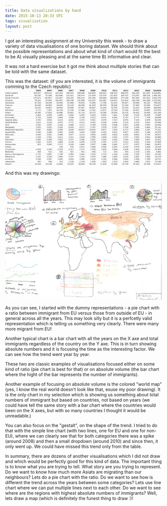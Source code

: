 ```yaml
---
title: Data visualizations by hand
date: 2015-10-13 20:33 UTC
tags: visualization
layout: post
---
```


I got an interesting assignment at my University this week - to draw a variety
of data visualisations of one boring dataset.  We should think about the
possible representations and about what kind of chart would fit the best to be
A) visually pleasing and at the same time B) informative and clear.

It was not a hard exercise but it got me think about multiple stories that can
be told with the same dataset.

This was the dataset: (if you are interested, it is the volume of immigrants comming to the Czech republic)
![data](images/imigranti2.png)

And this was my drawings:

![data](images/visu2.jpeg)

As you can see, I started with the dummy representations - a pie chart with a
ratio between immigrant from EU versus those from outside of EU - in general
across all the years.  This may look silly but it is a perfcetly valid representation
which is telling us something very clearly. There were many more migrant from EU!

Another typical chart is a bar chart with all the years on the X axe and total
immigrants regardless of the country on the Y axe.  This is in turn showing
absolute numbers and it is focusing the time as the interesting factor. We can
see how the trend went year by year.

These two are classic examples of visualisations focused either on some kind of
ratio (pie chart is best for that) or on absolute volume (the bar chart where
the hight of the bar represents the number of immigrants).

Another example of focusing on absolute volume is the colored "world map" (yes,
I know the real world doesn't look like that, exuse my poor drawing). It is the
only chart in my selection which is showing us something about total numbers of
immigrant but based on countries, not based on years (we could have tell the
same story with a bar chart where the countries would been on the X axes, but
with so many countries I thought it would be unreadable.)

You can also focus on the "gestalt", on the shape of the trend. I tried to
do that with the simple line chart (with two lines, one for EU and one for non-EU),
where we can clearly see that for both categories there was a spike (around
2008) and then a small dropdown (around 2010) and since then, it only went up.
We could have missed this trend only from the table. 

In summary, there are dozens of another visualisations which I did not draw and
which would be perfectly good for this kind of data. The important thing is to
know what you are trying to tell.  What story are you trying to represent. Do
we want to know how much more Asiats are migrating than our neighbours? Lets do
a pie chart with the ratio. Do we want to see how is different the trend across
the years between some categories?  Lets use line chart where we can put
multiple lines next to each other. Do we want to see where are the regions with
highest absolute numbers of immigrants? Well, lets draw a map (which is
definitely the funest thing to draw :)!

